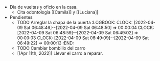 - Dia de vueltas y oficio en la casa.
	- Cita odontología [[Camila]] y [[Luciana]]
- Pendientes
	- TODO Arreglar la chapa de la puerta
	  :LOGBOOK:
	  CLOCK: [2022-04-09 Sat 06:48:46]--[2022-04-09 Sat 06:48:50] =>  00:00:04
	  CLOCK: [2022-04-09 Sat 06:48:59]--[2022-04-09 Sat 06:49:02] =>  00:00:03
	  CLOCK: [2022-04-09 Sat 06:49:09]--[2022-04-09 Sat 06:49:22] =>  00:00:13
	  :END:
	- TODO Cambiar bombillo del carro
	- [[Apr 11th, 2022]] Llevar el carro a reparar.